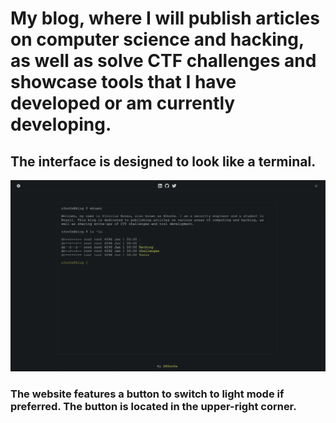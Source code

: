 # My blog, where I will publish articles on computer science and hacking, as well as solve CTF challenges and showcase tools that I have developed or am currently developing.

## The interface is designed to look like a terminal.

![Interface printscreen](/assets/readme-assets/interface-screenshot.png)

### The website features a button to switch to light mode if preferred. The button is located in the upper-right corner.